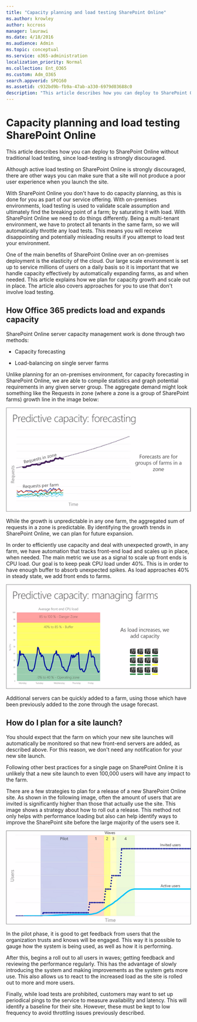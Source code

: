 ```yaml
---
title: "Capacity planning and load testing SharePoint Online"
ms.author: krowley
author: kccross
manager: laurawi
ms.date: 4/18/2016
ms.audience: Admin
ms.topic: conceptual
ms.service: o365-administration
localization_priority: Normal
ms.collection: Ent_O365
ms.custom: Adm_O365
search.appverid: SPO160
ms.assetid: c932bd9b-fb9a-47ab-a330-6979d03688c0
description: "This article describes how you can deploy to SharePoint Online without performing traditional load testing since it is not permitted."
---
```


# Capacity planning and load testing SharePoint Online

This article describes how you can deploy to SharePoint Online without traditional load testing, since load-testing is strongly discouraged.
  
Although active load testing on SharePoint Online is strongly discouraged, there are other ways you can make sure that a site will not produce a poor user experience when you launch the site. 
  
With SharePoint Online you don't have to do capacity planning, as this is done for you as part of our service offering. With on-premises environments, load testing is used to validate scale assumption and ultimately find the breaking point of a farm; by saturating it with load. With SharePoint Online we need to do things differently. Being a multi-tenant environment, we have to protect all tenants in the same farm, so we will automatically throttle any load tests. This means you will receive disappointing and potentially misleading results if you attempt to load test your environment.
  
One of the main benefits of SharePoint Online over an on-premises deployment is the elasticity of the cloud. Our large scale environment is set up to service millions of users on a daily basis so it is important that we handle capacity effectively by automatically expanding farms, as and when needed. This article explains how we plan for capacity growth and scale out in place. The article also covers approaches for you to use that don't involve load testing.
  
## How Office 365 predicts load and expands capacity

SharePoint Online server capacity management work is done through two methods:
  
- Capacity forecasting
    
- Load-balancing on single server farms
    
Unlike planning for an on-premises environment, for capacity forecasting in SharePoint Online, we are able to compile statistics and graph potential requirements in any given server group. The aggregate demand might look something like the Requests in zone (where a zone is a group of SharePoint farms) growth line in the image below:
  
![Chart showing predictive capacity: forecasting](media/ca800cb6-cc59-451f-98bd-55e035489af3.png)
  
While the growth is unpredictable in any one farm, the aggregated sum of requests in a zone is predictable. By identifying the growth trends in SharePoint Online, we can plan for future expansion.
  
In order to efficiently use capacity and deal with unexpected growth, in any farm, we have automation that tracks front-end load and scales up in place, when needed. The main metric we use as a signal to scale up front ends is CPU load. Our goal is to keep peak CPU load under 40%. This is in order to have enough buffer to absorb unexpected spikes. As load approaches 40% in steady state, we add front ends to farms.
  
![Chart showing predictive capacity: managing farms](media/6b2a8c63-24c1-4504-b7a3-3d3b3be2583a.png)
  
Additional servers can be quickly added to a farm, using those which have been previously added to the zone through the usage forecast. 
  
## How do I plan for a site launch?

You should expect that the farm on which your new site launches will automatically be monitored so that new front-end servers are added, as described above. For this reason, we don't need any notification for your new site launch.
  
Following other best practices for a single page on SharePoint Online it is unlikely that a new site launch to even 100,000 users will have any impact to the farm.
  
There are a few strategies to plan for a release of a new SharePoint Online site. As shown in the following image, often the amount of users that are invited is significantly higher than those that actually use the site. This image shows a strategy about how to roll out a release. This method not only helps with performance loading but also can help identify ways to improve the SharePoint site before the large majority of the users see it.
  
![Graph showing invited and active users](media/0bc14a20-9420-4986-b9b9-fbcd2c6e0fb9.png)
  
In the pilot phase, it is good to get feedback from users that the organization trusts and knows will be engaged. This way it is possible to gauge how the system is being used, as well as how it is performing.
  
After this, begins a roll out to all users in waves; getting feedback and reviewing the performance regularly. This has the advantage of slowly introducing the system and making improvements as the system gets more use. This also allows us to react to the increased load as the site is rolled out to more and more users.
  
Finally, while load tests are prohibited, customers may want to set up periodical pings to the service to measure availability and latency. This will identify a baseline for their site. However, these must be kept to low frequency to avoid throttling issues previously described.
  

